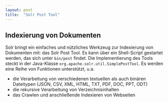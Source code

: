 ```yaml
---
layout: post
title:  "Solr Post Tool"
---
```


## Indexierung von Dokumenten

Solr bringt ein einfaches und nützliches Werkzeug zur Indexierung von Dokumenten mit: das Solr Post Tool. Es kann über ein Shell-Script gestartet werden, das sich unter `bin/post` findet. Die Implementierung des Tools steckt in der Java-Klasse `org.apache.solr.util.SimplePostTool`. Es werden eine Reihe von Funktionen unterstützt, u.a.

* die Verarbeitung von verschiedenen textuellen als auch binären Dateitypen (JSON, CSV, XML, HTML, TXT, PDF, DOC, PPT, ODT)
* die rekursive Verarbeitung von Verzeichnisinhalten
* das Crawlen und anschließende Indexieren von Webseiten

